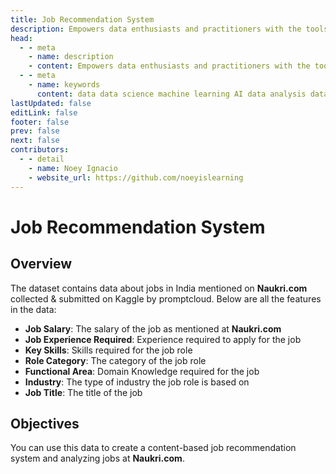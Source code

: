 ```yaml
---
title: Job Recommendation System
description: Empowers data enthusiasts and practitioners with the tools and knowledge to unlock the potential of data.
head:
  - - meta
    - name: description
    - content: Empowers data enthusiasts and practitioners with the tools and knowledge to unlock the potential of data.
  - - meta
    - name: keywords
      content: data data science machine learning AI data analysis data-driven data enthusiasts data practitioners
lastUpdated: false
editLink: false
footer: false
prev: false
next: false
contributors:
  - - detail
    - name: Noey Ignacio
    - website_url: https://github.com/noeyislearning
---
```


# Job Recommendation System

<DownloadBadge githubURL=""></DownloadBadge>

## Overview

The dataset contains data about jobs in India mentioned on **Naukri.com** collected & submitted on Kaggle by promptcloud. Below are all the features in the data:

- **Job Salary**: The salary of the job as mentioned at **Naukri.com**
- **Job Experience Required**: Experience required to apply for the job
- **Key Skills**: Skills required for the job role
- **Role Category**: The category of the job role
- **Functional Area**: Domain Knowledge required for the job
- **Industry**: The type of industry the job role is based on
- **Job Title**: The title of the job

## Objectives

You can use this data to create a content-based job recommendation system and analyzing jobs at **Naukri.com**.
